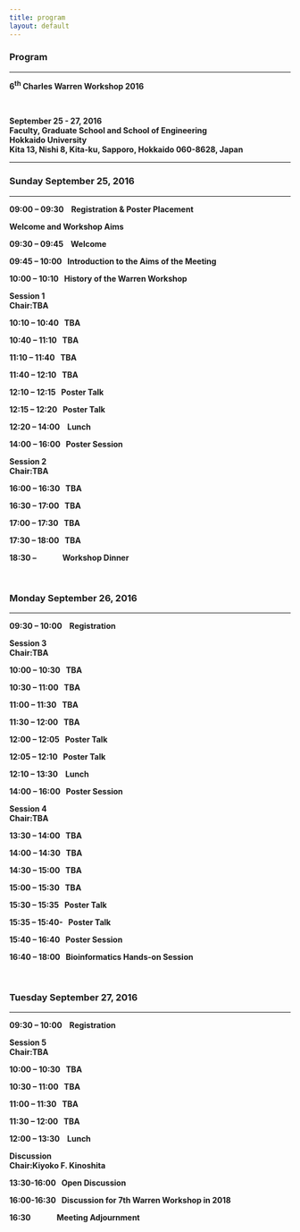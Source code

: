 ```yaml
---
title: program
layout: default
---
```

<!-- MAIN CONTENT -->
<div id="main_content_wrap" class="outer">
  <section id="main_content" class="inner">
<h3>Program</h3>
<hr>
<p><strong>6<sup>th</sup> Charles Warren Workshop 2016</p>
<br>
<p>September 25 - 27, 2016<br>
Faculty, Graduate School and School of Engineering<br>
Hokkaido University<br>
Kita 13, Nishi 8, Kita-ku, Sapporo, Hokkaido 060-8628, Japan</p>
<hr>

<h3> Sunday September 25, 2016</h3>
<hr>
<p>09:00 – 09:30&nbsp;&nbsp;&nbsp; Registration &amp; Poster Placement</p>
<p><strong>Welcome and Workshop Aims</strong></p>
<p>09:30 – 09:45&nbsp;&nbsp;&nbsp; Welcome</p>
<p>09:45 – 10:00&nbsp;&nbsp;&nbsp;Introduction to the Aims of the Meeting</p>
<p>10:00 – 10:10&nbsp;&nbsp;&nbsp;History of the Warren Workshop</p>
<p><strong>Session 1</strong><br>
Chair:TBA</p>
<p>10:10 – 10:40&nbsp;&nbsp;&nbsp;TBA</p>
<p>10:40 – 11:10&nbsp;&nbsp;&nbsp;TBA</p>
<p>11:10 – 11:40&nbsp;&nbsp;&nbsp;TBA</p>
<p>11:40 – 12:10&nbsp;&nbsp;&nbsp;TBA</p>
<p>12:10 – 12:15&nbsp;&nbsp;&nbsp;Poster Talk</p>
<p>12:15 – 12:20&nbsp;&nbsp;&nbsp;Poster Talk</p>
<p>12:20 – 14:00 &nbsp;&nbsp;&nbsp;Lunch</p>
<p>14:00 – 16:00&nbsp;&nbsp;&nbsp;Poster Session</p>
<p><strong>Session 2</strong><br>
Chair:TBA</p>
<p>16:00 – 16:30&nbsp;&nbsp;&nbsp;TBA</p>
<p>16:30 – 17:00&nbsp;&nbsp;&nbsp;TBA</p>
<p>17:00 – 17:30&nbsp;&nbsp;&nbsp;TBA</p>
<p>17:30 – 18:00&nbsp;&nbsp;&nbsp;TBA</p>
<p>18:30 – &nbsp;&nbsp;&nbsp;&nbsp;&nbsp;&nbsp;&nbsp;&nbsp;&nbsp;&nbsp;&nbsp;&nbsp;&nbsp;Workshop Dinner</p>
<br>
<h3> Monday September 26, 2016</h3>
<hr>
<p>09:30 – 10:00&nbsp;&nbsp;&nbsp; Registration</p>
<p><strong>Session 3</strong><br>
Chair:TBA</p>
<p>10:00 – 10:30&nbsp;&nbsp;&nbsp;TBA</p>
<p>10:30 – 11:00&nbsp;&nbsp;&nbsp;TBA</p>
<p>11:00 – 11:30&nbsp;&nbsp;&nbsp;TBA</p>
<p>11:30 – 12:00&nbsp;&nbsp;&nbsp;TBA</p>
<p>12:00 – 12:05&nbsp;&nbsp;&nbsp;Poster Talk</p>
<p>12:05 – 12:10&nbsp;&nbsp;&nbsp;Poster Talk</p>
<p>12:10 – 13:30 &nbsp;&nbsp;&nbsp;Lunch</p>
<p>14:00 – 16:00&nbsp;&nbsp;&nbsp;Poster Session</p>
<p><strong>Session 4</strong><br>
Chair:TBA</p>
<p>13:30 – 14:00&nbsp;&nbsp;&nbsp;TBA</p>
<p>14:00 – 14:30&nbsp;&nbsp;&nbsp;TBA</p>
<p>14:30 – 15:00&nbsp;&nbsp;&nbsp;TBA</p>
<p>15:00 – 15:30&nbsp;&nbsp;&nbsp;TBA</p>
<p>15:30 – 15:35&nbsp;&nbsp;&nbsp;Poster Talk</p>
<p>15:35 – 15:40-&nbsp;&nbsp;&nbsp;Poster Talk</p>
<p>15:40 – 16:40&nbsp;&nbsp;&nbsp;Poster Session</p>
<p>16:40 – 18:00&nbsp;&nbsp;&nbsp;Bioinformatics Hands-on Session</p>
<br>
<h3>Tuesday September 27, 2016</h3>
<hr>
<p>09:30 – 10:00&nbsp;&nbsp;&nbsp; Registration</p>
<p><strong>Session 5</strong><br>
Chair:TBA</p>
<p>10:00 – 10:30&nbsp;&nbsp;&nbsp;TBA</p>
<p>10:30 – 11:00&nbsp;&nbsp;&nbsp;TBA</p>
<p>11:00 – 11:30&nbsp;&nbsp;&nbsp;TBA</p>
<p>11:30 – 12:00&nbsp;&nbsp;&nbsp;TBA</p>
<p>12:00 – 13:30 &nbsp;&nbsp;&nbsp;Lunch</p>
<p><strong>Discussion</strong><br>
Chair:Kiyoko F. Kinoshita</p>
<p>13:30-16:00&nbsp;&nbsp;&nbsp;Open Discussion</p>
<p>16:00-16:30&nbsp;&nbsp;&nbsp;Discussion for 7th Warren Workshop in 2018</p>
<p>16:30&nbsp;&nbsp;&nbsp;&nbsp;&nbsp;&nbsp;&nbsp;&nbsp;&nbsp;&nbsp;&nbsp;&nbsp;&nbsp;&nbsp;Meeting Adjournment</p>
<br>

 </section>
</div>
